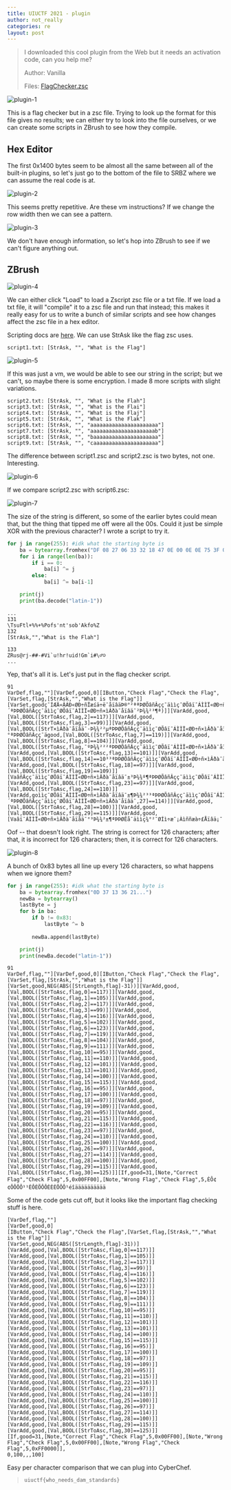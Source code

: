 ```yaml
---
title: UIUCTF 2021 - plugin
author: not_really
categories: re
layout: post
---
```


> I downloaded this cool plugin from the Web but it needs an activation code, can you help me?
>
> Author: Vanilla
>
> Files: [FlagChecker.zsc](/uploads/2021-08-04/FlagChecker.zsc)

![plugin-1](/uploads/2021-08-04/plugin-1.png)

This is a flag checker but in a zsc file. Trying to look up the format for this file gives no results; we can either try to look into the file ourselves, or we can create some scripts in ZBrush to see how they compile.

## Hex Editor

The first 0x1400 bytes seem to be almost all the same between all of the built-in plugins, so let's just go to the bottom of the file to SRBZ where we can assume the real code is at.

![plugin-2](/uploads/2021-08-04/plugin-2.png)

This seems pretty repetitive. Are these vm instructions? If we change the row width then we can see a pattern.

![plugin-3](/uploads/2021-08-04/plugin-3.png)

We don't have enough information, so let's hop into ZBrush to see if we can't figure anything out.

## ZBrush

![plugin-4](/uploads/2021-08-04/plugin-4.png)

We can either click "Load" to load a Zscript zsc file or a txt file. If we load a txt file, it will "compile" it to a zsc file and run that instead; this makes it really easy for us to write a bunch of similar scripts and see how changes affect the zsc file in a hex editor.

Scripting docs are [here](http://docs.pixologic.com/user-guide/customizing-zbrush/zscripting/command-reference/). We can use StrAsk like the flag zsc uses.

```
script1.txt: [StrAsk, "", "What is the Flag"]
```

![plugin-5](/uploads/2021-08-04/plugin-5.png)

If this was just a vm, we would be able to see our string in the script; but we can't, so maybe there is some encryption. I made 8 more scripts with slight variations.

```
script2.txt: [StrAsk, "", "What is the Flah"]
script3.txt: [StrAsk, "", "What is the Flai"]
script4.txt: [StrAsk, "", "What is the Flaj"]
script5.txt: [StrAsk, "", "What is the Flak"]
script6.txt: [StrAsk, "", "aaaaaaaaaaaaaaaaaaaaaa"]
script7.txt: [StrAsk, "", "aaaaaaaaaaaaaaaaaaaaab"]
script8.txt: [StrAsk, "", "baaaaaaaaaaaaaaaaaaaaa"]
script9.txt: [StrAsk, "", "caaaaaaaaaaaaaaaaaaaaa"]
```

The difference between script1.zsc and script2.zsc is two bytes, not one. Interesting.

![plugin-6](/uploads/2021-08-04/plugin-6.png)

If we compare script2.zsc with script6.zsc:

![plugin-7](/uploads/2021-08-04/plugin-7.png)

The size of the string is different, so some of the earlier bytes could mean that, but the thing that tipped me off were all the 00s. Could it just be simple XOR with the previous character? I wrote a script to try it.

```python
for j in range(255): #idk what the starting byte is
    ba = bytearray.fromhex("DF 08 27 06 33 32 18 47 0E 00 0E 0E 75 3F 09 15 54 49 1A 53 54 1C 0D 45 66 2A 0D 09 4A 7F 57 0A")
    for i in range(len(ba)):
        if i == 0:
            ba[i] ^= j
        else:
            ba[i] ^= ba[i-1]

    print(j)
    print(ba.decode("latin-1"))
```

```
...
131
\TsuFtl+%%+%Pofs'nt'sob'Akfo%Z
132
[StrAsk,"","What is the Flah"]

133
ZRus@rj-##-#Vi`u!hr!uid!Gm`i#\♂☺
...
```

Yep, that's all it is. Let's just put in the flag checker script.

```
91
VarDef,flag,""][VarDef,good,0][IButton,"Check Flag","Check the Flag",[VarSet,flag,[StrAsk,"","What is the Flag"]][VarSet,goodç¯ÍÆÄ«ÂÁÐ«ØÐ÷ñÏæíä÷ë¯åïâäÞ®°²ªªÞØÕâñÂçç¯äììç¯ØÕâï¯ÁÌÌÏ«ØÐ÷ñ×ìÂðà¯åïâä¯³Þ¾¾²²´ªÞÞØÕâñÂçç¯äììç¯ØÕâï¯ÁÌÌÏ«ØÐ÷ñ×ìÂðà¯åïâä¯²Þ¾¾²³¶ª)]][VarAdd,good,[Val,BOOL([StrToAsc,flag,2]==117)]][VarAdd,good,[Val,BOOL([StrToAsc,flag,3]==99)]][VarAdd,good,[Val,BOOL([StrT×ìÂðà¯åïâä¯·Þ¾¾²²µªÞÞØÕâñÂçç¯äììç¯ØÕâï¯ÁÌÌÏ«ØÐ÷ñ×ìÂðà¯åïâä¯¶Þ¾¾²³±ªÞÞØÕâñÂçç¯äììç¯ØÕâï¯ÁÌÌÏ«ØÐ÷ñ×ìÂðà¯åïâä¯µÞ¾¾²±°ªÞÞØÕâñÂçç¯ägood,[Val,BOOL([StrToAsc,flag,7]==119)]][VarAdd,good,[Val,BOOL([StrToAsc,flag,8]==104)]][VarAdd,good,[Val,BOOL([StrToAsc,flag,¯ºÞ¾¾²²²ªÞÞØÕâñÂçç¯äììç¯ØÕâï¯ÁÌÌÏ«ØÐ÷ñ×ìÂðà¯åïâä¯²³Þ¾¾º¶ªÞÞØÕâñÂçç¯äììç¯ØÕâï¯ÁÌÌÏ«ØÐ÷ñ×ìÂðà¯åïâä¯²²Þ¾¾²²³ªÞÞØÕâñÂçç¯äììç¯ØÕâï¯,BOOL([StrToAsc,flag,12]==101)]][VarAdd,good,[Val,BOOL([StrToAsc,flag,13]==101)]][VarAdd,good,[Val,BOOL([StrToAsc,flag,14]==10³³ªÞÞØÕâñÂçç¯äììç¯ØÕâï¯ÁÌÌÏ«ØÐ÷ñ×ìÂðà¯åïâä¯²¶Þ¾¾²²¶ªÞÞØÕâñÂçç¯äììç¯ØÕâï¯ÁÌÌÏ«ØÐ÷ñ×ìÂðà¯åïâä¯²µÞ¾¾º¶ªÞÞØÕâñÂçç¯äììç¯ØÕâï¯ÁÌÌÏ«Ø[StrToAsc,flag,17]==100)]][VarAdd,good,[Val,BOOL([StrToAsc,flag,18]==97)]][VarAdd,good,[Val,BOOL([StrToAsc,flag,19]==109)]][VaâñÂçç¯äììç¯ØÕâï¯ÁÌÌÏ«ØÐ÷ñ×ìÂðà¯åïâä¯±³Þ¾¾º¶ªÞÞØÕâñÂçç¯äììç¯ØÕâï¯ÁÌÌÏ«ØÐ÷ñ×ìÂðà¯åïâä¯±²Þ¾¾²²¶ªÞÞØÕâñÂçç¯äììç¯ØÕâï¯ÁÌÌÏ«ØÐ÷ñ×ìÂðsc,flag,22]==116)]][VarAdd,good,[Val,BOOL([StrToAsc,flag,23]==97)]][VarAdd,good,[Val,BOOL([StrToAsc,flag,24]==110)]][VarAdd,goììç¯ØÕâï¯ÁÌÌÏ«ØÐ÷ñ×ìÂðà¯åïâä¯±¶Þ¾¾²³³ªÞÞØÕâñÂçç¯äììç¯ØÕâï¯ÁÌÌÏ«ØÐ÷ñ×ìÂðà¯åïâä¯±µÞ¾¾º´ªÞÞØÕâñÂçç¯äììç¯ØÕâï¯ÁÌÌÏ«ØÐ÷ñ×ìÂðà¯åïâä¯,27]==114)]][VarAdd,good,[Val,BOOL([StrToAsc,flag,28]==100)]][VarAdd,good,[Val,BOOL([StrToAsc,flag,29]==115)]][VarAdd,good,[Vaâï¯ÁÌÌÏ«ØÐ÷ñ×ìÂðà¯åïâä¯°³Þ¾¾²±¶ªÞÞØÊå¯äììç¾°²¯ØÍì÷æ¯¡Àìññæà÷£Åïâä¡¯¡Àëæàè£Åïâä¡¯¶¯³û³³ÅÅ³³Þ¯ØÍì÷æ¯¡Ôñìíä£Åïâä¡¯¡Àëæàè£Åïâä¡¯¶¯KW▼!!WWWW::KWKVWWKKKVWW:jmgggggggggg
```

Oof -- that doesn't look right. The string is correct for 126 characters; after that, it is incorrect for 126 characters; then, it is correct for 126 characters.

![plugin-8](/uploads/2021-08-04/plugin-8.png)

A bunch of 0x83 bytes all line up every 126 characters, so what happens when we ignore them?

```python
for j in range(255): #idk what the starting byte is
    ba = bytearray.fromhex("0D 37 13 36 21...")
    newBa = bytearray()
    lastByte = j
    for b in ba:
        if b != 0x83:
            lastByte ^= b
        
        newBa.append(lastByte)

    print(j)
    print(newBa.decode("latin-1"))
```

```
91
VarDef,flag,""][VarDef,good,0][IButton,"Check Flag","Check the Flag",[VarSet,flag,[StrAsk,"","What is the Flag"]][VarSet,good,NEG(ABS([StrLength,flag]-31))][VarAdd,good,[Val,BOOL([StrToAsc,flag,0]==117)]][VarAdd,good,[Val,BOOL([StrToAsc,flag,1]==105)]][VarAdd,good,[Val,BOOL([StrToAsc,flag,2]==117)]][VarAdd,good,[Val,BOOL([StrToAsc,flag,3]==99)]][VarAdd,good,[Val,BOOL([StrToAsc,flag,4]==116)]][VarAdd,good,[Val,BOOL([StrToAsc,flag,5]==102)]][VarAdd,good,[Val,BOOL([StrToAsc,flag,6]==123)]][VarAdd,good,[Val,BOOL([StrToAsc,flag,7]==119)]][VarAdd,good,[Val,BOOL([StrToAsc,flag,8]==104)]][VarAdd,good,[Val,BOOL([StrToAsc,flag,9]==111)]][VarAdd,good,[Val,BOOL([StrToAsc,flag,10]==95)]][VarAdd,good,[Val,BOOL([StrToAsc,flag,11]==110)]][VarAdd,good,[Val,BOOL([StrToAsc,flag,12]==101)]][VarAdd,good,[Val,BOOL([StrToAsc,flag,13]==101)]][VarAdd,good,[Val,BOOL([StrToAsc,flag,14]==100)]][VarAdd,good,[Val,BOOL([StrToAsc,flag,15]==115)]][VarAdd,good,[Val,BOOL([StrToAsc,flag,16]==95)]][VarAdd,good,[Val,BOOL([StrToAsc,flag,17]==100)]][VarAdd,good,[Val,BOOL([StrToAsc,flag,18]==97)]][VarAdd,good,[Val,BOOL([StrToAsc,flag,19]==109)]][VarAdd,good,[Val,BOOL([StrToAsc,flag,20]==95)]][VarAdd,good,[Val,BOOL([StrToAsc,flag,21]==115)]][VarAdd,good,[Val,BOOL([StrToAsc,flag,22]==116)]][VarAdd,good,[Val,BOOL([StrToAsc,flag,23]==97)]][VarAdd,good,[Val,BOOL([StrToAsc,flag,24]==110)]][VarAdd,good,[Val,BOOL([StrToAsc,flag,25]==100)]][VarAdd,good,[Val,BOOL([StrToAsc,flag,26]==97)]][VarAdd,good,[Val,BOOL([StrToAsc,flag,27]==114)]][VarAdd,good,[Val,BOOL([StrToAsc,flag,28]==100)]][VarAdd,good,[Val,BOOL([StrToAsc,flag,29]==115)]][VarAdd,good,[Val,BOOL([StrToAsc,flag,30]==125)]][If,good=31,[Note,"Correct Flag","Check Flag",5,0x00FF00],[Note,"Wrong Flag","Check Flag",5,ÈÔ¢¢ÔÔÔÔ¹¹ÈÔÈÕÔÔÈÈÈÕÔÔ¹éîääääääääää
```

Some of the code gets cut off, but it looks like the important flag checking stuff is here.

```
[VarDef,flag,""]
[VarDef,good,0]
[IButton,"Check Flag","Check the Flag",[VarSet,flag,[StrAsk,"","What is the Flag"]]
[VarSet,good,NEG(ABS([StrLength,flag]-31))]
[VarAdd,good,[Val,BOOL([StrToAsc,flag,0]==117)]]
[VarAdd,good,[Val,BOOL([StrToAsc,flag,1]==105)]]
[VarAdd,good,[Val,BOOL([StrToAsc,flag,2]==117)]]
[VarAdd,good,[Val,BOOL([StrToAsc,flag,3]==99)]]
[VarAdd,good,[Val,BOOL([StrToAsc,flag,4]==116)]]
[VarAdd,good,[Val,BOOL([StrToAsc,flag,5]==102)]]
[VarAdd,good,[Val,BOOL([StrToAsc,flag,6]==123)]]
[VarAdd,good,[Val,BOOL([StrToAsc,flag,7]==119)]]
[VarAdd,good,[Val,BOOL([StrToAsc,flag,8]==104)]]
[VarAdd,good,[Val,BOOL([StrToAsc,flag,9]==111)]]
[VarAdd,good,[Val,BOOL([StrToAsc,flag,10]==95)]]
[VarAdd,good,[Val,BOOL([StrToAsc,flag,11]==110)]]
[VarAdd,good,[Val,BOOL([StrToAsc,flag,12]==101)]]
[VarAdd,good,[Val,BOOL([StrToAsc,flag,13]==101)]]
[VarAdd,good,[Val,BOOL([StrToAsc,flag,14]==100)]]
[VarAdd,good,[Val,BOOL([StrToAsc,flag,15]==115)]]
[VarAdd,good,[Val,BOOL([StrToAsc,flag,16]==95)]]
[VarAdd,good,[Val,BOOL([StrToAsc,flag,17]==100)]]
[VarAdd,good,[Val,BOOL([StrToAsc,flag,18]==97)]]
[VarAdd,good,[Val,BOOL([StrToAsc,flag,19]==109)]]
[VarAdd,good,[Val,BOOL([StrToAsc,flag,20]==95)]]
[VarAdd,good,[Val,BOOL([StrToAsc,flag,21]==115)]]
[VarAdd,good,[Val,BOOL([StrToAsc,flag,22]==116)]]
[VarAdd,good,[Val,BOOL([StrToAsc,flag,23]==97)]]
[VarAdd,good,[Val,BOOL([StrToAsc,flag,24]==110)]]
[VarAdd,good,[Val,BOOL([StrToAsc,flag,25]==100)]]
[VarAdd,good,[Val,BOOL([StrToAsc,flag,26]==97)]]
[VarAdd,good,[Val,BOOL([StrToAsc,flag,27]==114)]]
[VarAdd,good,[Val,BOOL([StrToAsc,flag,28]==100)]]
[VarAdd,good,[Val,BOOL([StrToAsc,flag,29]==115)]]
[VarAdd,good,[Val,BOOL([StrToAsc,flag,30]==125)]]
[If,good=31,[Note,"Correct Flag","Check Flag",5,0x00FF00],[Note,"Wrong Flag","Check Flag",5,0x00FF00],[Note,"Wrong Flag","Check Flag",5,0xFF0000]],
0,100,,,100]
```

Easy per character comparison that we can plug into CyberChef.

> ```
> uiuctf{who_needs_dam_standards}
> ```
